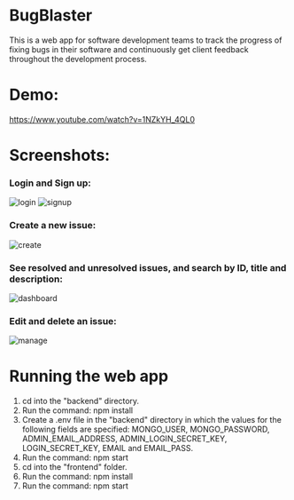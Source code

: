 # BugBlaster
This is a web app for software development teams to track the progress of fixing bugs in their software and continuously get client feedback throughout the development process.

# Demo:
https://www.youtube.com/watch?v=1NZkYH_4QL0

# Screenshots:
### Login and Sign up:
![login](https://github.com/user-attachments/assets/7d3e8eea-2a4c-4a59-9924-8efbb7145f03)
![signup](https://github.com/user-attachments/assets/6a7524c9-6d0f-433a-9c3c-1d12c24e6dd8)

### Create a new issue:
![create](https://github.com/user-attachments/assets/8c16edda-0870-4062-9d61-cae1402eba06)

### See resolved and unresolved issues, and search by ID, title and description:
![dashboard](https://github.com/user-attachments/assets/bcc953cd-5653-4aaf-94d9-7b08229d0684)

### Edit and delete an issue:
![manage](https://github.com/user-attachments/assets/11666673-55c4-4d21-93c3-711220b3bf4b)


# Running the web app
1. cd into the "backend" directory.
2. Run the command: npm install
3. Create a .env file in the "backend" directory in which the values for the following fields are specified: MONGO_USER, MONGO_PASSWORD, ADMIN_EMAIL_ADDRESS, ADMIN_LOGIN_SECRET_KEY, LOGIN_SECRET_KEY, EMAIL and EMAIL_PASS.
4. Run the command: npm start
5. cd into the "frontend" folder.
6. Run the command: npm install
7. Run the command: npm start
